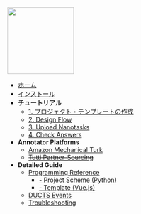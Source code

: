 <img src="./_media/tutti_logo.png" width="150" />

- [ホーム](/ja/)
- [インストール](/ja/installation.md)
- **チュートリアル**
  - [1. プロジェクト・テンプレートの作成](/ja/tutorial/project-template.md)
  - [2. Design Flow](/ja/tutorial/flow.md)
  - [3. Upload Nanotasks](/ja/tutorial/nanotask.md)
  - [4. Check Answers](/ja/tutorial/answer.md)
- **Annotator Platforms**
  - [Amazon Mechanical Turk](platform/mturk.md)
  - ~~[Tutti Partner-Sourcing](platform/partner.md)~~
- **Detailed Guide**
  - [Programming Reference](guide/ref.md)
    - [- Project Scheme (Python)](guide/ref_scheme.md)
    - [- Template (Vue.js)](guide/ref_template.md)
  - [DUCTS Events](guide/ducts.md)
  - [Troubleshooting](guide/troubleshooting.md)
